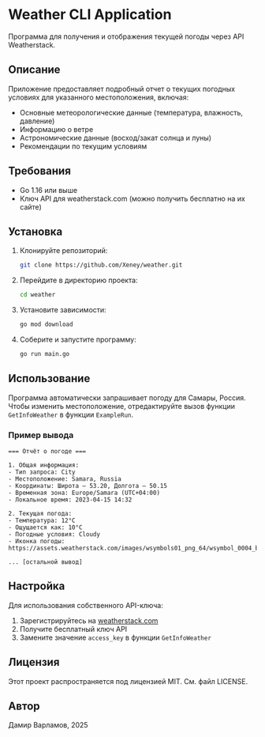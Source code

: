 # Weather CLI Application

Программа для получения и отображения текущей погоды через API Weatherstack.

## Описание

Приложение предоставляет подробный отчет о текущих погодных условиях для указанного местоположения, включая:
- Основные метеорологические данные (температура, влажность, давление)
- Информацию о ветре
- Астрономические данные (восход/закат солнца и луны)
- Рекомендации по текущим условиям

## Требования

- Go 1.16 или выше
- Ключ API для weatherstack.com (можно получить бесплатно на их сайте)

## Установка

1. Клонируйте репозиторий:
   ```bash
   git clone https://github.com/Xeney/weather.git
   ```
2. Перейдите в директорию проекта:
   ```bash
   cd weather
   ```
3. Установите зависимости:
   ```bash
   go mod download
   ```
4. Соберите и запустите программу:
   ```bash
   go run main.go
   ```

## Использование

Программа автоматически запрашивает погоду для Самары, Россия. Чтобы изменить местоположение, отредактируйте вызов функции `GetInfoWeather` в функции `ExampleRun`.

### Пример вывода

```
=== Отчёт о погоде ===

1. Общая информация:
- Тип запроса: City
- Местоположение: Samara, Russia
- Координаты: Широта — 53.20, Долгота — 50.15
- Временная зона: Europe/Samara (UTC+04:00)
- Локальное время: 2023-04-15 14:32

2. Текущая погода:
- Температура: 12°C
- Ощущается как: 10°C
- Погодные условия: Cloudy
- Иконка погоды: https://assets.weatherstack.com/images/wsymbols01_png_64/wsymbol_0004_black_low_cloud.png

... [остальной вывод]
```

## Настройка

Для использования собственного API-ключа:
1. Зарегистрируйтесь на [weatherstack.com](https://weatherstack.com/)
2. Получите бесплатный ключ API
3. Замените значение `access_key` в функции `GetInfoWeather`

## Лицензия

Этот проект распространяется под лицензией MIT. См. файл LICENSE.

## Автор

Дамир Варламов, 2025
```
